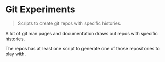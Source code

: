# Git Experiments

> Scripts to create git repos with specific histories.

A lot of git man pages and documentation draws out repos with specific histories.

The repos has at least one script to generate one of those repositories to play with.
